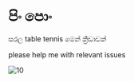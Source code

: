 # පිං පොං
සරල table tennis මෙන් ක්‍රිඩාවක්

please help me with relevant issues


![10](https://user-images.githubusercontent.com/56906402/124266334-76b15100-db54-11eb-9fc0-e143b110a0e0.jpg)
